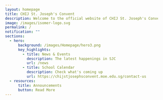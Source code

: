 ```yaml
---
layout: homepage
title: CHIJ St. Joseph's Convent
description: Welcome to the official website of CHIJ St. Joseph's Convent.
image: /images/isomer-logo.svg
permalink: /
notification: ""
sections:
  - hero:
      background: /images/Homepage/hero3.png
      key_highlights:
        - title: News & Events
          description: The latest happenings in SJC
          url: /news
        - title: School Calendar
          description: Check what's coming up
          url: https://chijstjosephsconvent.moe.edu.sg/contact-us
  - resources:
      title: Announcements
      button: Read More
---
```

